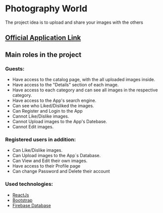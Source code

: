 # Photography World

The project idea is to upload and share your images with the others

## [Official Application Link](https://react-photography.web.app/)

## Main roles in the project

### Guests:

- Have access to the catalog page, with the all uploaded images inside.
- Have access to the "Details" section of each image.
- Have access to each category and can see all images in the respective category.
- Have access to the App's search engine.
- Can see who Liked/Disliked the images.
- Can Register and Login to the App
- Cannot Like/Dislike images.
- Cannot Upload images to the App's Datebase.
- Cannot Edit images.

### Registered users in addition:
- Can Like/Dislike images. 
- Can Upload images to the App`s Database.
- Can View and Edit their own images.
- Have access to their Profile page
- Can change Password and Delete their account 

### Used technologies:
- [ReactJs](https://reactjs.org/)
- [Bootstrap](https://getbootstrap.com/)
- [Firebase Database](https://firebase.google.com/)

